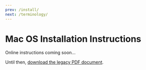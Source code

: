 ```yaml
---
prev: /install/
next: /terminology/
---
```


# Mac OS Installation Instructions

Online instructions coming soon...

Until then, [download the legacy PDF document](https://sourceforge.net/projects/relationship-visualizer/files/Relationship%20Visualizer%20-%20Mac.pdf/download).

